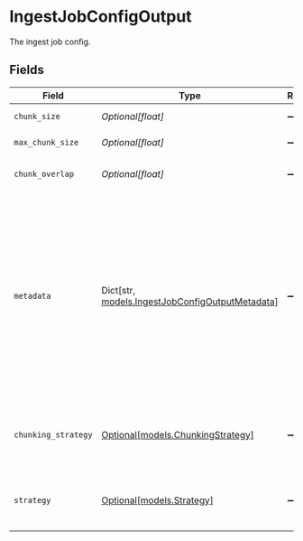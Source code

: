 # IngestJobConfigOutput

The ingest job config.


## Fields

| Field                                                                                                                                                | Type                                                                                                                                                 | Required                                                                                                                                             | Description                                                                                                                                          |
| ---------------------------------------------------------------------------------------------------------------------------------------------------- | ---------------------------------------------------------------------------------------------------------------------------------------------------- | ---------------------------------------------------------------------------------------------------------------------------------------------------- | ---------------------------------------------------------------------------------------------------------------------------------------------------- |
| `chunk_size`                                                                                                                                         | *Optional[float]*                                                                                                                                    | :heavy_minus_sign:                                                                                                                                   | Soft chunk size.                                                                                                                                     |
| `max_chunk_size`                                                                                                                                     | *Optional[float]*                                                                                                                                    | :heavy_minus_sign:                                                                                                                                   | Hard chunk size.                                                                                                                                     |
| `chunk_overlap`                                                                                                                                      | *Optional[float]*                                                                                                                                    | :heavy_minus_sign:                                                                                                                                   | Custom chunk overlap.                                                                                                                                |
| `metadata`                                                                                                                                           | Dict[str, [models.IngestJobConfigOutputMetadata](../models/ingestjobconfigoutputmetadata.md)]                                                        | :heavy_minus_sign:                                                                                                                                   | Custom metadata to be added to the ingested documents. It cannot contain nested objects; only primitive types (string, number, boolean) are allowed. |
| `chunking_strategy`                                                                                                                                  | [Optional[models.ChunkingStrategy]](../models/chunkingstrategy.md)                                                                                   | :heavy_minus_sign:                                                                                                                                   | The chunking strategy to use. Defaults to `basic`.                                                                                                   |
| `strategy`                                                                                                                                           | [Optional[models.Strategy]](../models/strategy.md)                                                                                                   | :heavy_minus_sign:                                                                                                                                   | The strategy to use. Defaults to `auto`.                                                                                                             |
